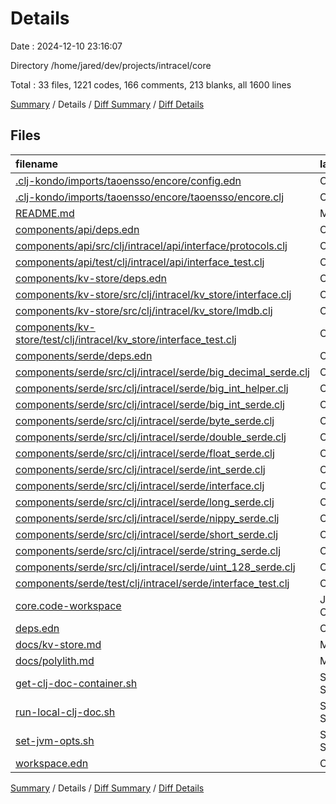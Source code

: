 # Details

Date : 2024-12-10 23:16:07

Directory /home/jared/dev/projects/intracel/core

Total : 33 files,  1221 codes, 166 comments, 213 blanks, all 1600 lines

[Summary](results.md) / Details / [Diff Summary](diff.md) / [Diff Details](diff-details.md)

## Files
| filename | language | code | comment | blank | total |
| :--- | :--- | ---: | ---: | ---: | ---: |
| [.clj-kondo/imports/taoensso/encore/config.edn](/.clj-kondo/imports/taoensso/encore/config.edn) | Clojure | 4 | 0 | 1 | 5 |
| [.clj-kondo/imports/taoensso/encore/taoensso/encore.clj](/.clj-kondo/imports/taoensso/encore/taoensso/encore.clj) | Clojure | 34 | 0 | 4 | 38 |
| [README.md](/README.md) | Markdown | 22 | 0 | 16 | 38 |
| [components/api/deps.edn](/components/api/deps.edn) | Clojure | 4 | 0 | 1 | 5 |
| [components/api/src/clj/intracel/api/interface/protocols.clj](/components/api/src/clj/intracel/api/interface/protocols.clj) | Clojure | 159 | 0 | 14 | 173 |
| [components/api/test/clj/intracel/api/interface_test.clj](/components/api/test/clj/intracel/api/interface_test.clj) | Clojure | 5 | 0 | 2 | 7 |
| [components/kv-store/deps.edn](/components/kv-store/deps.edn) | Clojure | 6 | 0 | 2 | 8 |
| [components/kv-store/src/clj/intracel/kv_store/interface.clj](/components/kv-store/src/clj/intracel/kv_store/interface.clj) | Clojure | 96 | 1 | 25 | 122 |
| [components/kv-store/src/clj/intracel/kv_store/lmdb.clj](/components/kv-store/src/clj/intracel/kv_store/lmdb.clj) | Clojure | 170 | 89 | 31 | 290 |
| [components/kv-store/test/clj/intracel/kv_store/interface_test.clj](/components/kv-store/test/clj/intracel/kv_store/interface_test.clj) | Clojure | 21 | 0 | 3 | 24 |
| [components/serde/deps.edn](/components/serde/deps.edn) | Clojure | 4 | 0 | 1 | 5 |
| [components/serde/src/clj/intracel/serde/big_decimal_serde.clj](/components/serde/src/clj/intracel/serde/big_decimal_serde.clj) | Clojure | 19 | 7 | 4 | 30 |
| [components/serde/src/clj/intracel/serde/big_int_helper.clj](/components/serde/src/clj/intracel/serde/big_int_helper.clj) | Clojure | 30 | 4 | 5 | 39 |
| [components/serde/src/clj/intracel/serde/big_int_serde.clj](/components/serde/src/clj/intracel/serde/big_int_serde.clj) | Clojure | 13 | 0 | 4 | 17 |
| [components/serde/src/clj/intracel/serde/byte_serde.clj](/components/serde/src/clj/intracel/serde/byte_serde.clj) | Clojure | 24 | 8 | 4 | 36 |
| [components/serde/src/clj/intracel/serde/double_serde.clj](/components/serde/src/clj/intracel/serde/double_serde.clj) | Clojure | 23 | 7 | 4 | 34 |
| [components/serde/src/clj/intracel/serde/float_serde.clj](/components/serde/src/clj/intracel/serde/float_serde.clj) | Clojure | 23 | 7 | 4 | 34 |
| [components/serde/src/clj/intracel/serde/int_serde.clj](/components/serde/src/clj/intracel/serde/int_serde.clj) | Clojure | 23 | 7 | 4 | 34 |
| [components/serde/src/clj/intracel/serde/interface.clj](/components/serde/src/clj/intracel/serde/interface.clj) | Clojure | 103 | 0 | 27 | 130 |
| [components/serde/src/clj/intracel/serde/long_serde.clj](/components/serde/src/clj/intracel/serde/long_serde.clj) | Clojure | 22 | 7 | 4 | 33 |
| [components/serde/src/clj/intracel/serde/nippy_serde.clj](/components/serde/src/clj/intracel/serde/nippy_serde.clj) | Clojure | 25 | 4 | 3 | 32 |
| [components/serde/src/clj/intracel/serde/short_serde.clj](/components/serde/src/clj/intracel/serde/short_serde.clj) | Clojure | 23 | 7 | 4 | 34 |
| [components/serde/src/clj/intracel/serde/string_serde.clj](/components/serde/src/clj/intracel/serde/string_serde.clj) | Clojure | 18 | 6 | 4 | 28 |
| [components/serde/src/clj/intracel/serde/uint_128_serde.clj](/components/serde/src/clj/intracel/serde/uint_128_serde.clj) | Clojure | 69 | 9 | 14 | 92 |
| [components/serde/test/clj/intracel/serde/interface_test.clj](/components/serde/test/clj/intracel/serde/interface_test.clj) | Clojure | 219 | 1 | 16 | 236 |
| [core.code-workspace](/core.code-workspace) | JSON with Comments | 26 | 0 | 0 | 26 |
| [deps.edn](/deps.edn) | Clojure | 14 | 0 | 5 | 19 |
| [docs/kv-store.md](/docs/kv-store.md) | Markdown | 2 | 0 | 0 | 2 |
| [docs/polylith.md](/docs/polylith.md) | Markdown | 8 | 0 | 6 | 14 |
| [get-clj-doc-container.sh](/get-clj-doc-container.sh) | Shell Script | 1 | 1 | 0 | 2 |
| [run-local-clj-doc.sh](/run-local-clj-doc.sh) | Shell Script | 1 | 1 | 0 | 2 |
| [set-jvm-opts.sh](/set-jvm-opts.sh) | Shell Script | 1 | 0 | 0 | 1 |
| [workspace.edn](/workspace.edn) | Clojure | 9 | 0 | 1 | 10 |

[Summary](results.md) / Details / [Diff Summary](diff.md) / [Diff Details](diff-details.md)
